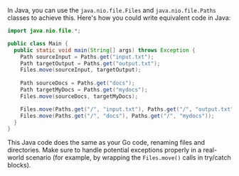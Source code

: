  In Java, you can use the `java.nio.file.Files` and `java.nio.file.Paths` classes to achieve this. Here's how you could write equivalent code in Java:

```java
import java.nio.file.*;

public class Main {
  public static void main(String[] args) throws Exception {
    Path sourceInput = Paths.get("input.txt");
    Path targetOutput = Paths.get("output.txt");
    Files.move(sourceInput, targetOutput);
    
    Path sourceDocs = Paths.get("docs");
    Path targetMyDocs = Paths.get("mydocs");
    Files.move(sourceDocs, targetMyDocs);

    Files.move(Paths.get("/", "input.txt"), Paths.get("/", "output.txt"));
    Files.move(Paths.get("/", "docs"), Paths.get("/", "mydocs"));
  }
}
```
This Java code does the same as your Go code, renaming files and directories. Make sure to handle potential exceptions properly in a real-world scenario (for example, by wrapping the `Files.move()` calls in try/catch blocks).

